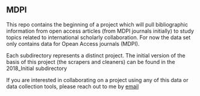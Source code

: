 ## MDPI

This repo contains the beginning of a project which will pull bibliographic information from open access articles (from MDPI journals initially) to study topics related to international scholarly collaboration. For now the data set only contains data for Opean Access journals (MDPI).

Each subdirectory represents a distinct project. The initial version of the basis of this project (the scrapers and cleaners) can be found in the 2018_Initial subdirectory

If you are interested in collaborating on a project using any of this data or data collection tools, please reach out to me by [email](macary@mix.wvu.edu)
